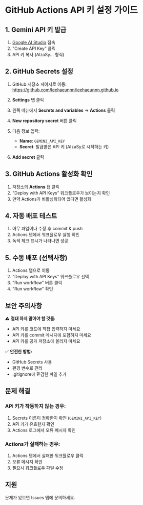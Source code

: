 # GitHub Actions API 키 설정 가이드

## 1. Gemini API 키 발급

1. [Google AI Studio](https://makersuite.google.com/app/apikey) 접속
2. "Create API Key" 클릭
3. API 키 복사 (AIzaSy... 형식)

## 2. GitHub Secrets 설정

1. GitHub 저장소 페이지로 이동: https://github.com/leehaeunnn/leehaeunnn.github.io

2. **Settings** 탭 클릭

3. 왼쪽 메뉴에서 **Secrets and variables** → **Actions** 클릭

4. **New repository secret** 버튼 클릭

5. 다음 정보 입력:
   - **Name**: `GEMINI_API_KEY`
   - **Secret**: 발급받은 API 키 (AIzaSy로 시작하는 키)

6. **Add secret** 클릭

## 3. GitHub Actions 활성화 확인

1. 저장소의 **Actions** 탭 클릭
2. "Deploy with API Keys" 워크플로우가 보이는지 확인
3. 만약 Actions가 비활성화되어 있다면 활성화

## 4. 자동 배포 테스트

1. 아무 파일이나 수정 후 commit & push
2. Actions 탭에서 워크플로우 실행 확인
3. 녹색 체크 표시가 나타나면 성공

## 5. 수동 배포 (선택사항)

1. Actions 탭으로 이동
2. "Deploy with API Keys" 워크플로우 선택
3. "Run workflow" 버튼 클릭
4. "Run workflow" 확인

## 보안 주의사항

⚠️ **절대 하지 말아야 할 것들:**
- API 키를 코드에 직접 입력하지 마세요
- API 키를 commit 메시지에 포함하지 마세요
- API 키를 공개 저장소에 올리지 마세요

✅ **안전한 방법:**
- GitHub Secrets 사용
- 환경 변수로 관리
- .gitignore에 민감한 파일 추가

## 문제 해결

### API 키가 작동하지 않는 경우:
1. Secrets 이름이 정확한지 확인 (`GEMINI_API_KEY`)
2. API 키가 유효한지 확인
3. Actions 로그에서 오류 메시지 확인

### Actions가 실패하는 경우:
1. Actions 탭에서 실패한 워크플로우 클릭
2. 오류 메시지 확인
3. 필요시 워크플로우 파일 수정

## 지원

문제가 있으면 Issues 탭에 문의하세요.